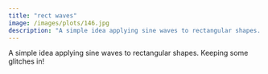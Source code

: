 ```yaml
---
title: "rect waves"
image: /images/plots/146.jpg
description: "A simple idea applying sine waves to rectangular shapes. Keeping some glitches in!"
---
```


A simple idea applying sine waves to rectangular shapes. Keeping some glitches in!
